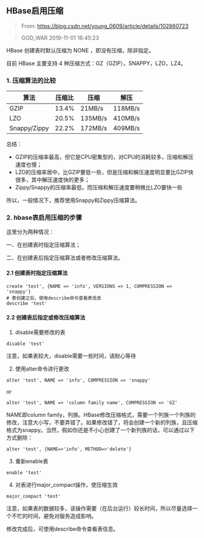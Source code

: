 ## HBase启用压缩

> From: https://blog.csdn.net/young_0609/article/details/102860723

> GOD_WAR 2019-11-01 16:45:23

HBase 创建表时默认压缩为 NONE ，即没有压缩，除非指定。

目前 HBase 主要支持 4 种压缩方式：GZ（GZIP），SNAPPY，LZO，LZ4。

### 1. 压缩算法的比较

  <table>
   <thead>
    <tr>
     <th>算法</th> 
     <th>压缩比</th> 
     <th>压缩</th> 
     <th>解压</th> 
    </tr>
   </thead>
   <tbody>
    <tr>
     <td>GZIP</td> 
     <td>13.4%</td> 
     <td>21MB/s</td> 
     <td>118MB/s</td> 
    </tr>
    <tr>
     <td>LZO</td> 
     <td>20.5%</td> 
     <td>135MB/s</td> 
     <td>410MB/s</td> 
    </tr>
    <tr>
     <td>Snappy/Zippy</td> 
     <td>22.2%</td> 
     <td>172MB/s</td> 
     <td>409MB/s</td> 
    </tr>
   </tbody>
  </table>

总结：

- GZIP的压缩率最高，但它是CPU密集型的，对CPU的消耗较多，压缩和解压速度也慢；
- LZO的压缩率居中，比GZIP要低一些，但是压缩和解压速度明显要比GZIP快很多，其中解压速度快的更多；
- Zippy/Snappy的压缩率最低，而压缩和解压速度要稍微比LZO要快一些

所以，一般情况下，推荐使用Snappy和Zippy压缩算法。

### 2. hbase表启用压缩的步骤

这里分为两种情况：

一、在创建表时指定压缩算法；

二、在创建表后指定压缩算法或者修改压缩算法。

#### 2.1 创建表时指定压缩算法

```
create 'test', {NAME => 'info', VERSIONS => 1, COMPRESSION => 'snappy'}
# 表创建之后，使用describe命令查看表信息
describe 'test'
```

#### 2.2 创建表后指定或修改压缩算法

1) disable需要修改的表

```
disable 'test'
```

注意，如果表较大，disable需要一些时间，请耐心等待

2) 使用alter命令进行更改

```
alter 'test', NAME => 'info', COMPRESSION => 'snappy'
```

or 

```
alter 'test', NAME => 'column family name', COMPRESSION => 'GZ'
```

NAME即column family，列族。HBase修改压缩格式，需要一个列族一个列族的修改，注意大小写，不要弄错了。如果修改错了，将会创建一个新的列族，且压缩格式为snappy。当然，假如你还是不小心创建了一个新列族的话，可以通过以下方式删除：

```
alter 'test', {NAME=>'info', METHOD=>'delete'}
```

3) 重新enable表

```
enable 'test'
```

4) 对表进行major_compact操作，使压缩生效

```
major_compact 'test'
```

注意，如果表的数据较多，该操作需要（在后台运行）较长时间，所以尽量选择一个不忙的时间，避免对服务造成影响。

修改完成后，可使用describe命令查看表信息。
